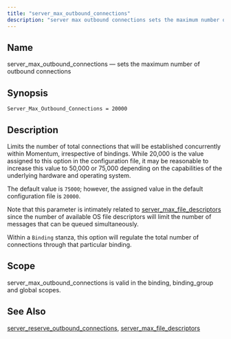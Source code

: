```yaml
---
title: "server_max_outbound_connections"
description: "server max outbound connections sets the maximum number of outbound connections Server Max Outbound Connections 20000 Limits the number of total connections that will be established concurrently within Momentum irrespective of bindings While 20 000 is the value assigned to this option in the configuration file it may be reasonable..."
---
```


<a name="conf.ref.server_max_outbound_connections"></a> 
## Name

server_max_outbound_connections — sets the maximum number of outbound connections

## Synopsis

`Server_Max_Outbound_Connections = 20000`

<a name="idp26437136"></a> 
## Description

Limits the number of total connections that will be established concurrently within Momentum, irrespective of bindings. While 20,000 is the value assigned to this option in the configuration file, it may be reasonable to increase this value to 50,000 or 75,000 depending on the capabilities of the underlying hardware and operating system.

The default value is `75000`; however, the assigned value in the default configuration file is `20000`.

Note that this parameter is intimately related to [server_max_file_descriptors](conf.ref.server_max_file_descriptors "server_max_file_descriptors") since the number of available OS file descriptors will limit the number of messages that can be queued simultaneously.

Within a `Binding` stanza, this option will regulate the total number of connections through that particular binding.

<a name="idp26442912"></a> 
## Scope

server_max_outbound_connections is valid in the binding, binding_group and global scopes.

<a name="idp26444800"></a> 
## See Also

[server_reserve_outbound_connections](conf.ref.server_reserve_outbound_connections "server_reserve_outbound_connections"), [server_max_file_descriptors](conf.ref.server_max_file_descriptors "server_max_file_descriptors")